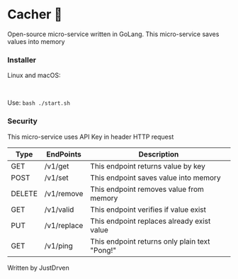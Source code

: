 # Cacher 💽

Open-source micro-service written in GoLang. This micro-service saves values into memory

### Installer

Linux and macOS:

<br>

Use: ``
bash ./start.sh
``

### Security

This micro-service uses API Key in header HTTP request 

|  Type   |   EndPoints   |            Description            |
| ------- | ------------- | --------------------------------- |
| GET     | /v1/get       | This endpoint returns value by key          |
| POST    | /v1/set       | This endpoint saves value into memory          |
| DELETE  | /v1/remove    | This endpoint removes value from memory          |
| GET     | /v1/valid     | This endpoint verifies if value exist              |
| PUT     | /v1/replace   | This endpoint replaces already exist value       |
| GET     | /v1/ping      | This endpoint returns only plain text "Pong!"         |

Written by JustDrven